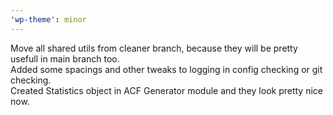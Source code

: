 ```yaml
---
'wp-theme': minor
---
```


Move all shared utils from cleaner branch, because they will be pretty usefull in main branch too.  
Added some spacings and other tweaks to logging in config checking or git checking.  
Created Statistics object in ACF Generator module and they look pretty nice now.
